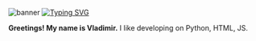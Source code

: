 ![banner](https://github.com/X1vova1X/X1vova1X/assets/128622578/4dc391d5-fd09-401a-bd62-18b4bcecb960)
[![Typing SVG](https://readme-typing-svg.demolab.com/?lines=Welcome+to+my+profile;I+am+Vladimir;I+like+developing)](https://git.io/typing-svg)

  **Greetings! My name is Vladimir.**
I like developing on Python, HTML, JS.
